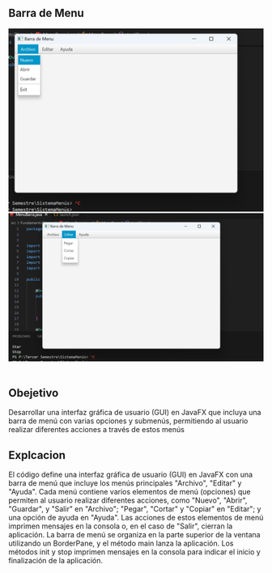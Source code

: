 ## Barra de Menu

![](https://github.com/AlvaradoTrivino/Barra-de-Menu/blob/main/Captura%20de%20pantalla%20(156).png)
![](https://github.com/AlvaradoTrivino/Barra-de-Menu/blob/main/Captura%20de%20pantalla%20(154).png)
![]()

## Obejetivo

Desarrollar una interfaz gráfica de usuario (GUI) en JavaFX que incluya una barra de menú con varias opciones y submenús, permitiendo al usuario realizar diferentes acciones a través de estos menús

## Explcacion 

El código define una interfaz gráfica de usuario (GUI) en JavaFX con una barra de menú que incluye los menús principales "Archivo", "Editar" y "Ayuda". Cada menú contiene varios elementos de menú (opciones) que permiten al usuario realizar diferentes acciones, como "Nuevo", "Abrir", "Guardar", y "Salir" en "Archivo"; "Pegar", "Cortar" y "Copiar" en "Editar"; y una opción de ayuda en "Ayuda". Las acciones de estos elementos de menú imprimen mensajes en la consola o, en el caso de "Salir", cierran la aplicación. La barra de menú se organiza en la parte superior de la ventana utilizando un BorderPane, y el método main lanza la aplicación. Los métodos init y stop imprimen mensajes en la consola para indicar el inicio y finalización de la aplicación.
